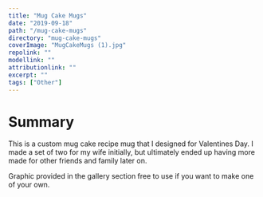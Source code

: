 ```yaml
---
title: "Mug Cake Mugs"
date: "2019-09-18"
path: "/mug-cake-mugs"
directory: "mug-cake-mugs"
coverImage: "MugCakeMugs (1).jpg"
repolink: ""
modellink: ""
attributionlink: ""
excerpt: ""
tags: ["Other"]
---
```


# Summary

This is a custom mug cake recipe mug that I designed for Valentines Day. I made a set of two for my wife initially, but ultimately ended up having more made for other friends and family later on.

Graphic provided in the gallery section free to use if you want to make one of your own.
